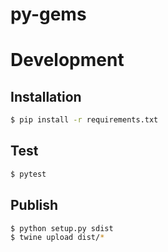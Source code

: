 # py-gems


# Development

## Installation

```bash
$ pip install -r requirements.txt
```

## Test

```bash
$ pytest
```

## Publish

```bash
$ python setup.py sdist
$ twine upload dist/*
```
